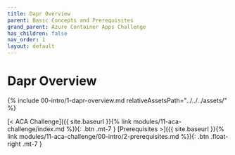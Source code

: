 ```yaml
---
title: Dapr Overview
parent: Basic Concepts and Prerequisites
grand_parent: Azure Container Apps Challenge
has_children: false
nav_order: 1
layout: default
---
```


# Dapr Overview

{% include 00-intro/1-dapr-overview.md relativeAssetsPath="../../../assets/" %}

<!-- ----------------------------- NAVIGATION ------------------------------ -->

<span class="fs-3">
[< ACA Challenge]({{ site.baseurl }}{% link modules/11-aca-challenge/index.md %}){: .btn .mt-7 }
</span>
<span class="fs-3">
[Prerequisites >]({{ site.baseurl }}{% link modules/11-aca-challenge/00-intro/2-prerequisites.md %}){: .btn .float-right .mt-7 }
</span>